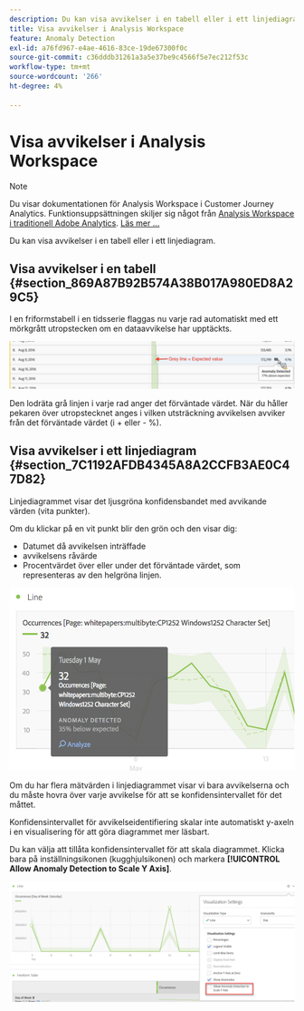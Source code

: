 ```yaml
---
description: Du kan visa avvikelser i en tabell eller i ett linjediagram.
title: Visa avvikelser i Analysis Workspace
feature: Anomaly Detection
exl-id: a76fd967-e4ae-4616-83ce-19de67300f0c
source-git-commit: c36dddb31261a3a5e37be9c4566f5e7ec212f53c
workflow-type: tm+mt
source-wordcount: '266'
ht-degree: 4%

---
```


# Visa avvikelser i Analysis Workspace

>[!NOTE]
>
>Du visar dokumentationen för Analysis Workspace i Customer Journey Analytics. Funktionsuppsättningen skiljer sig något från [Analysis Workspace i traditionell Adobe Analytics](https://experienceleague.adobe.com/docs/analytics/analyze/analysis-workspace/home.html). [Läs mer …](/help/getting-started/cja-aa.md)

Du kan visa avvikelser i en tabell eller i ett linjediagram.

## Visa avvikelser i en tabell {#section_869A87B92B574A38B017A980ED8A29C5}

I en friformstabell i en tidsserie flaggas nu varje rad automatiskt med ett mörkgrått utropstecken om en dataavvikelse har upptäckts.

![](assets/anomaly_detected.png)

Den lodräta grå linjen i varje rad anger det förväntade värdet. När du håller pekaren över utropstecknet anges i vilken utsträckning avvikelsen avviker från det förväntade värdet (i + eller - %).

## Visa avvikelser i ett linjediagram {#section_7C1192AFDB4345A8A2CCFB3AE0C47D82}

Linjediagrammet visar det ljusgröna konfidensbandet med avvikande värden (vita punkter).

Om du klickar på en vit punkt blir den grön och den visar dig:

* Datumet då avvikelsen inträffade
* avvikelsens råvärde
* Procentvärdet över eller under det förväntade värdet, som representeras av den helgröna linjen.

<!--* The Analyze link to start [Contribution Analysis](/help/analysis-workspace/virtual-analyst/contribution-analysis/ca-tokens.md).-->

![](assets/anomaly_linechart.png)

Om du har flera mätvärden i linjediagrammet visar vi bara avvikelserna och du måste hovra över varje avvikelse för att se konfidensintervallet för det måttet.

Konfidensintervallet för avvikelseidentifiering skalar inte automatiskt y-axeln i en visualisering för att göra diagrammet mer läsbart.

Du kan välja att tillåta konfidensintervallet för att skala diagrammet. Klicka bara på inställningsikonen (kugghjulsikonen) och markera **[!UICONTROL Allow Anomaly Detection to Scale Y Axis]**.

![](assets/scale-y-axis.png)
